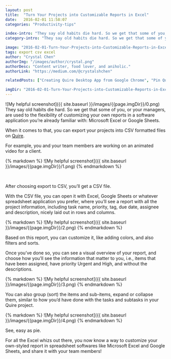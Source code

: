 ```yaml
---
layout: post
title:  "Turn Your Projects into Customizable Reports in Excel"
date:   2016-02-01 11:58:07
categories: "Productivity-tips"

index-intro: "They say old habits die hard. So we get that some of you, or your managers, are used to the flexibility of customizing your own reports in a software application you’re already familiar with: Microsoft Excel or Google Sheets. When it comes to that, you can export your projects into CSV formatted files on Quire."
category-intro: "They say old habits die hard. So we get that some of you, or your managers, are used to the flexibility of customizing your own reports..."

image: "2016-02-01-Turn-Your-Projects-into-Customizable-Reports-in-Excel/0.png"
tags: export csv excel
author: "Crystal Chen"
authorImg: "/images/author/crystal.png"
authorDesc: "Content writer, food lover, and aniholic."
authorLink: "https://medium.com/@crystalshchen"

relatedPosts: ["Creating Quire Desktop App from Google Chrome", "Pin Quire to Your Smartphone’s Home Screen"]

imgDir: "2016-02-01-Turn-Your-Projects-into-Customizable-Reports-in-Excel"
---
```



![My helpful screenshot]({{ site.baseurl }}/images/{{page.imgDir}}/0.png)
They say old habits die hard. So we get that some of you, or your managers, are used to the flexibility of customizing your own reports in a software application you’re already familiar with: Microsoft Excel or Google Sheets.

When it comes to that, you can export your projects into CSV formatted files on [Quire](https://quire.io/).

For example, you and your team members are working on an animated video for a client.

<div style="max-width: 550px; max-height: 458px; margin: 0 auto;">
{% markdown %}
![My helpful screenshot]({{ site.baseurl }}/images/{{page.imgDir}}/1.png)
{% endmarkdown %}
</div><p><br>

After choosing export to CSV, you’ll get a CSV file.

With the CSV file, you can open it with Excel, Google Sheets or whatever spreadsheet application you prefer, where you’ll see a report with all the project information, including task name, priority, tag, due date, assignee and description, nicely laid out in rows and columns.

<div style="max-width: 550px; max-height: 458px; margin: 0 auto;">
{% markdown %}
![My helpful screenshot]({{ site.baseurl }}/images/{{page.imgDir}}/2.png)
{% endmarkdown %}
</div>

Based on this report, you can customize it, like adding colors, and also filters and sorts.

Once you’ve done so, you can see a visual overview of your report, and choose how you’ll see the information that matter to you, i.e., items that have been assigned, have priority Urgent and High, and without the descriptions.

<div style="max-width: 550px; max-height: 458px; margin: 0 auto;">
{% markdown %}
![My helpful screenshot]({{ site.baseurl }}/images/{{page.imgDir}}/3.png)
{% endmarkdown %}
</div>

You can also group (sort) the items and sub-items, expand or collapse them, similar to how you’d have done with the tasks and subtasks in your Quire project.

<div style="max-width: 550px; max-height: 458px; margin: 0 auto;">
{% markdown %}
![My helpful screenshot]({{ site.baseurl }}/images/{{page.imgDir}}/4.png)
{% endmarkdown %}
</div>

See, easy as pie.

For all the Excel whizs out there, you now know a way to customize your own-styled report in spreadsheet softwares like Microsoft Excel and Google Sheets, and share it with your team members!

[jekyll]:      http://jekyllrb.com
[jekyll-gh]:   https://github.com/jekyll/jekyll
[jekyll-help]: https://github.com/jekyll/jekyll-help
